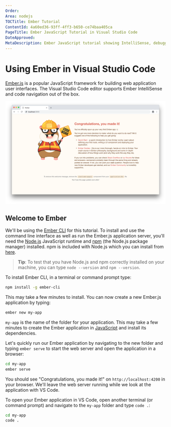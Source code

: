 ```yaml
---
Order:
Area: nodejs
TOCTitle: Ember Tutorial
ContentId: 4a60ed36-93ff-4ff3-b650-ce74baa405ca
PageTitle: Ember JavaScript Tutorial in Visual Studio Code
DateApproved:
MetaDescription: Ember JavaScript tutorial showing IntelliSense, debugging, and code navigation support in the Visual Studio Code editor.
---
```

# Using Ember in Visual Studio Code

[Ember.js](https://emberjs.com/) is a popular JavaScript framework for building web application user interfaces. The Visual Studio Code editor supports Ember IntelliSense and code navigation out of the box.

![Welcome to app](images/emberjs/welcome-page.png)

## Welcome to Ember

We'll be using the [Ember CLI](https://ember-cli.com/) for this tutorial. To install and use the command line interface as well as run the Ember.js application server, you'll need the [Node.js](https://nodejs.org/) JavaScript runtime and [npm](https://www.npmjs.com/) (the Node.js package manager) installed. npm is included with Node.js which you can install from [here](https://nodejs.org/en/download/).

>**Tip**: To test that you have Node.js and npm correctly installed on your machine, you can type `node --version` and `npm --version`.

To install Ember CLI, in a terminal or command prompt type:

```bash
npm install -g ember-cli
```

This may take a few minutes to install. You can now create a new Ember.js application by typing:

```bash
ember new my-app
```

`my-app` is the name of the folder for your application. This may take a few minutes to create the Ember application in [JavaScript](/docs/languages/javascript.md) and install its dependencies.

Let's quickly run our Ember application by navigating to the new folder and typing `ember serve` to start the web server and open the application in a browser:

```bash
cd my-app
ember serve
```

You should see "Congratulations, you made it!" on `http://localhost:4200` in your browser. We'll leave the web server running while we look at the application with VS Code.

To open your Ember application in VS Code, open another terminal (or command prompt) and navigate to the `my-app` folder and type `code .`:

```bash
cd my-app
code .
```
